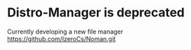 # Distro-Manager is deprecated
Currently developing a new file manager https://github.com/IzeroCs/Noman.git
